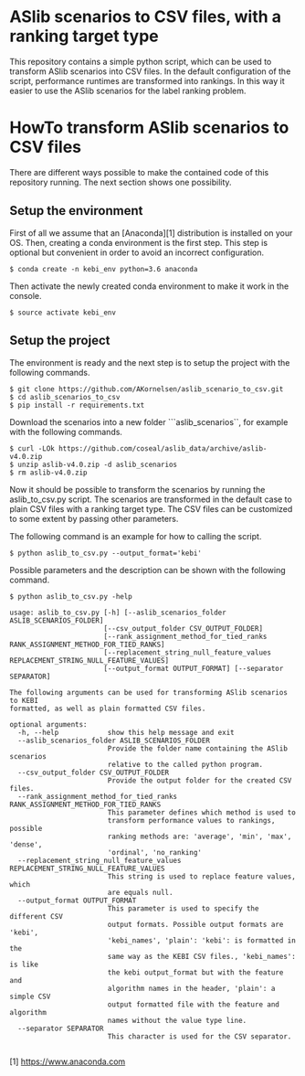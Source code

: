 # ASlib scenarios to CSV files, with a ranking target type

This repository contains a simple python script, which can be used to transform ASlib scenarios into CSV files. In the default configuration of the script, performance runtimes are transformed into rankings. In this way it easier to use the ASlib scenarios for the label ranking problem.


# HowTo transform ASlib scenarios to CSV files
There are different ways possible to make the contained code of this repository running. The next section shows one possibility.
## Setup the environment
First of all we assume that an [Anaconda][1] distribution is installed on your OS.
Then, creating a conda environment is the first step. This step is optional but convenient in order to avoid an incorrect configuration.

```Shell
$ conda create -n kebi_env python=3.6 anaconda
```
Then activate the newly created conda environment to make it work in the console.
```Shell
$ source activate kebi_env
```

## Setup the project
The environment is ready and the next step is to setup the project with the following commands.
```Shell
$ git clone https://github.com/AKornelsen/aslib_scenario_to_csv.git
$ cd aslib_scenarios_to_csv
$ pip install -r requirements.txt
```

Download the scenarios into a new folder ```aslib_scenarios``, for example with the following commands.
```Shell
$ curl -LOk https://github.com/coseal/aslib_data/archive/aslib-v4.0.zip
$ unzip aslib-v4.0.zip -d aslib_scenarios
$ rm aslib-v4.0.zip
```

Now it should be possible to transform the scenarios by running the aslib_to_csv.py script. The scenarios are transformed in the default case to plain CSV files with a ranking target type. The CSV files can be customized to some extent by passing other parameters.

The following command is an example for how to calling the script.
```Shell
$ python aslib_to_csv.py --output_format='kebi'
```

Possible parameters and the description can be shown with the following command.
```Shell
$ python aslib_to_csv.py -help

usage: aslib_to_csv.py [-h] [--aslib_scenarios_folder ASLIB_SCENARIOS_FOLDER]
                       [--csv_output_folder CSV_OUTPUT_FOLDER]
                       [--rank_assignment_method_for_tied_ranks RANK_ASSIGNMENT_METHOD_FOR_TIED_RANKS]
                       [--replacement_string_null_feature_values REPLACEMENT_STRING_NULL_FEATURE_VALUES]
                       [--output_format OUTPUT_FORMAT] [--separator SEPARATOR]

The following arguments can be used for transforming ASlib scenarios to KEBI
formatted, as well as plain formatted CSV files.

optional arguments:
  -h, --help            show this help message and exit
  --aslib_scenarios_folder ASLIB_SCENARIOS_FOLDER
                        Provide the folder name containing the ASlib scenarios
                        relative to the called python program.
  --csv_output_folder CSV_OUTPUT_FOLDER
                        Provide the output folder for the created CSV files.
  --rank_assignment_method_for_tied_ranks RANK_ASSIGNMENT_METHOD_FOR_TIED_RANKS
                        This parameter defines which method is used to
                        transform performance values to rankings, possible
                        ranking methods are: 'average', 'min', 'max', 'dense',
                        'ordinal', 'no_ranking'
  --replacement_string_null_feature_values REPLACEMENT_STRING_NULL_FEATURE_VALUES
                        This string is used to replace feature values, which
                        are equals null.
  --output_format OUTPUT_FORMAT
                        This parameter is used to specify the different CSV
                        output formats. Possible output formats are 'kebi',
                        'kebi_names', 'plain': 'kebi': is formatted in the
                        same way as the KEBI CSV files., 'kebi_names': is like
                        the kebi output_format but with the feature and
                        algorithm names in the header, 'plain': a simple CSV
                        output formatted file with the feature and algorithm
                        names without the value type line.
  --separator SEPARATOR
                        This character is used for the CSV separator.


```

[1] https://www.anaconda.com